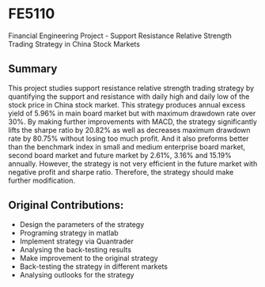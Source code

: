 # FE5110
Financial Engineering Project - Support Resistance Relative Strength Trading Strategy in China Stock Markets

## Summary
This project studies support resistance relative strength trading strategy by quantifying the support and resistance with daily high and daily low of the stock price in China stock market. This strategy produces annual excess yield of 5.96% in main board market but with maximum drawdown rate over 30%. By making further improvements with MACD, the strategy significantly lifts the sharpe ratio by 20.82% as well as decreases maximum drawdown rate by 80.75% without losing too much profit. And it also preforms better than the benchmark index in small and medium enterprise board market, second board market and future market by 2.61%, 3.16% and 15.19% annually. However, the strategy is not very efficient in the future market with negative profit and sharpe ratio. Therefore, the strategy should make further modification.


## Original Contributions:
* Design the parameters of the strategy
* Programing strategy in matlab
* Implement strategy via Quantrader
* Analysing the back-testing results
* Make improvement to the original strategy
* Back-testing the strategy in different markets
* Analysing outlooks for the strategy 
